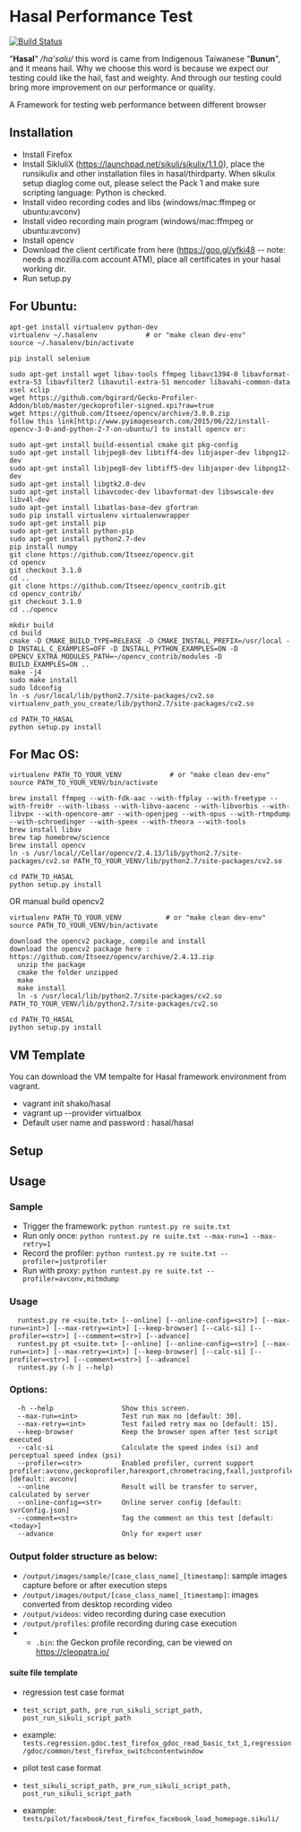 # Hasal Performance Test

[![Build Status](https://travis-ci.org/Mozilla-TWQA/Hasal.svg?branch=master)](https://travis-ci.org/Mozilla-TWQA/Hasal)

"**Hasal**" */ha'sɑlu/* this word is came from Indigenous Taiwanese "**Bunun**", and it means hail. Why we choose this word is because we expect our testing could like the hail, fast and weighty. And through our testing could bring more improvement on our performance or quality.

A Framework for testing web performance between different browser

## Installation
* Install Firefox
* Install SikluliX (https://launchpad.net/sikuli/sikulix/1.1.0), place the runsikulix and other installation files in hasal/thirdparty. When sikulix setup diaglog come out, please select the Pack 1 and make sure scripting language: Python is checked.
* Install video recording codes and libs (windows/mac:ffmpeg or ubuntu:avconv)
* Install video recording main program (windows/mac:ffmpeg or ubuntu:avconv)
* Install opencv
* Download the client certificate from here (https://goo.gl/yfki48 -- note: needs a mozilla.com account ATM), place all certificates in your hasal working dir. 
* Run setup.py

## For Ubuntu:
```
apt-get install virtualenv python-dev
virtualenv ~/.hasalenv            # or "make clean dev-env"
source ~/.hasalenv/bin/activate

pip install selenium

sudo apt-get install wget libav-tools ffmpeg libavc1394-0 libavformat-extra-53 libavfilter2 libavutil-extra-51 mencoder libavahi-common-data xsel xclip
wget https://github.com/bgirard/Gecko-Profiler-Addon/blob/master/geckoprofiler-signed.xpi?raw=true
wget https://github.com/Itseez/opencv/archive/3.0.0.zip
follow this link[http://www.pyimagesearch.com/2015/06/22/install-opencv-3-0-and-python-2-7-on-ubuntu/] to install opencv or:

sudo apt-get install build-essential cmake git pkg-config
sudo apt-get install libjpeg8-dev libtiff4-dev libjasper-dev libpng12-dev
sudo apt-get install libjpeg8-dev libtiff5-dev libjasper-dev libpng12-dev
sudo apt-get install libgtk2.0-dev
sudo apt-get install libavcodec-dev libavformat-dev libswscale-dev libv4l-dev
sudo apt-get install libatlas-base-dev gfortran
sudo pip install virtualenv virtualenvwrapper
sudo apt-get install pip
sudo apt-get install python-pip
sudo apt-get install python2.7-dev
pip install numpy
git clone https://github.com/Itseez/opencv.git
cd opencv
git checkout 3.1.0
cd ..
git clone https://github.com/Itseez/opencv_contrib.git
cd opencv_contrib/
git checkout 3.1.0
cd ../opencv

mkdir build
cd build
cmake -D CMAKE_BUILD_TYPE=RELEASE -D CMAKE_INSTALL_PREFIX=/usr/local -D INSTALL_C_EXAMPLES=OFF -D INSTALL_PYTHON_EXAMPLES=ON -D OPENCV_EXTRA_MODULES_PATH=~/opencv_contrib/modules -D BUILD_EXAMPLES=ON ..
make -j4
sudo make install
sudo ldconfig
ln -s /usr/local/lib/python2.7/site-packages/cv2.so virtualenv_path_you_create/lib/python2.7/site-packages/cv2.so

cd PATH_TO_HASAL
python setup.py install
```

## For Mac OS:

```
virtualenv PATH_TO_YOUR_VENV            # or "make clean dev-env"
source PATH_TO_YOUR_VENV/bin/activate

brew install ffmpeg --with-fdk-aac --with-ffplay --with-freetype --with-frei0r --with-libass --with-libvo-aacenc --with-libvorbis --with-libvpx --with-opencore-amr --with-openjpeg --with-opus --with-rtmpdump --with-schroedinger --with-speex --with-theora --with-tools
brew install libav
brew tap homebrew/science
brew install opencv
ln -s /usr/local//Cellar/opencv/2.4.13/lib/python2.7/site-packages/cv2.so PATH_TO_YOUR_VENV/lib/python2.7/site-packages/cv2.so

cd PATH_TO_HASAL
python setup.py install
```

OR manual build opencv2
```
virtualenv PATH_TO_YOUR_VENV           # or "make clean dev-env"
source PATH_TO_YOUR_VENV/bin/activate

download the opencv2 package, compile and install
download the opencv2 package here : https://github.com/Itseez/opencv/archive/2.4.13.zip
  unzip the package 
  cmake the folder unzipped 
  make
  make install
  ln -s /usr/local/lib/python2.7/site-packages/cv2.so PATH_TO_YOUR_VENV/lib/python2.7/site-packages/cv2.so

cd PATH_TO_HASAL
python setup.py install
```

## VM Template
You can download the VM tempalte for Hasal framework environment from vagrant.
* vagrant init shako/hasal
* vagrant up --provider virtualbox
* Default user name and password : hasal/hasal

## Setup

## Usage

### Sample 
* Trigger the framework: `python runtest.py re suite.txt`
* Run only once:         `python runtest.py re suite.txt --max-run=1 --max-retry=1`
* Record the profiler:   `python runtest.py re suite.txt --profiler=justprofiler`
* Run with proxy:        `python runtest.py re suite.txt --profiler=avconv,mitmdump`

### Usage
```
  runtest.py re <suite.txt> [--online] [--online-config=<str>] [--max-run=<int>] [--max-retry=<int>] [--keep-browser] [--calc-si] [--profiler=<str>] [--comment=<str>] [--advance]
  runtest.py pt <suite.txt> [--online] [--online-config=<str>] [--max-run=<int>] [--max-retry=<int>] [--keep-browser] [--calc-si] [--profiler=<str>] [--comment=<str>] [--advance]
  runtest.py (-h | --help)
```

### Options:
```
  -h --help                 Show this screen.
  --max-run=<int>           Test run max no [default: 30].
  --max-retry=<int>         Test failed retry max no [default: 15].
  --keep-browser            Keep the browser open after test script executed
  --calc-si                 Calculate the speed index (si) and perceptual speed index (psi)
  --profiler=<str>          Enabled profiler, current support profiler:avconv,geckoprofiler,harexport,chrometracing,fxall,justprofiler,mitmdump,fxtracelogger [default: avconv]
  --online                  Result will be transfer to server, calculated by server
  --online-config=<str>     Online server config [default: svrConfig.json]
  --comment=<str>           Tag the comment on this test [default: <today>]
  --advance                 Only for expert user
```

### Output folder structure as below:
* `/output/images/sample/[case_class_name]_[timestamp]`: sample images capture before or after execution steps
* `/output/images/output/[case_class_name]_[timestamp]`: images converted from desktop recording video 
* `/output/videos`: video recording during case execution
* `/output/profiles`: profile recording during case execution
* * `.bin`: the Geckon profile recording, can be viewed on https://cleopatra.io/
 
#### suite file template
* regression test case format
* `test_script_path, pre_run_sikuli_script_path, post_run_sikuli_script_path`
* example:
`tests.regression.gdoc.test_firefox_gdoc_read_basic_txt_1,regression/gdoc/common/test_firefox_switchcontentwindow`

* pilot test case format
* `test_sikuli_script_path, pre_run_sikuli_script_path, post_run_sikuli_script_path`
* example:
`tests/pilot/facebook/test_firefox_facebook_load_homepage.sikuli/`
